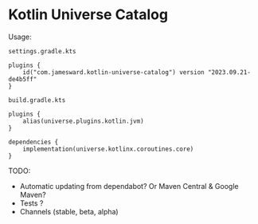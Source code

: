 # Kotlin Universe Catalog

Usage:

`settings.gradle.kts`
```
plugins {
    id("com.jamesward.kotlin-universe-catalog") version "2023.09.21-de4b5ff"
}
```

`build.gradle.kts`
```
plugins {
    alias(universe.plugins.kotlin.jvm)
}

dependencies {
    implementation(universe.kotlinx.coroutines.core)
}
```


TODO:
- Automatic updating from dependabot? Or Maven Central & Google Maven?
- Tests ?
- Channels (stable, beta, alpha)
